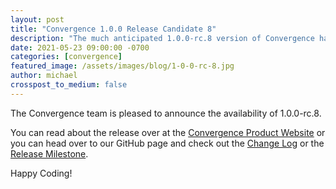 ```yaml
---
layout: post
title: "Convergence 1.0.0 Release Candidate 8"
description: "The much anticipated 1.0.0-rc.8 version of Convergence has been released."
date: 2021-05-23 09:00:00 -0700
categories: [convergence]
featured_image: /assets/images/blog/1-0-0-rc-8.jpg
author: michael
crosspost_to_medium: false
---
```

The Convergence team is pleased to announce the availability of 1.0.0-rc.8.

You can read about the release over at the [Convergence Product Website](https://convergence.io/news/2021/05/convergence-1-0-0-rc8/) or you can head 
over to our GitHub page and check out the [Change Log](https://github.com/convergencelabs/convergence-project/wiki/CHANGELOG#100-rc8-may-23-2021) 
or the [Release Milestone](https://github.com/convergencelabs/convergence-project/milestone/7?closed=1).

Happy Coding!
